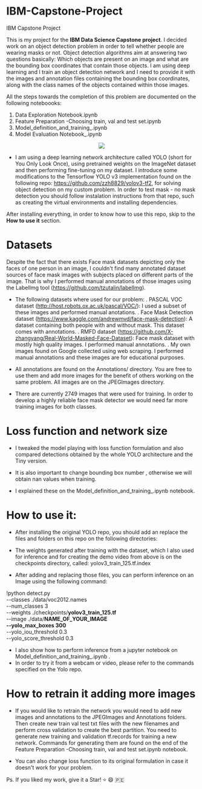# IBM-Capstone-Project
IBM Capstone Project 

This is my project for the **IBM Data Science Capstone project**. I decided work on an object detection problem in order to tell whether people are wearing masks or not. Object detection algorithms aim at answering two questions basically: Which objects are present on an image and what are the bounding box coordinates that contain those objects. I am using deep learning and I train an object detection network and I need to provide it with the images and annotation files containing the bounding box coordinates, along with the class names of the objects contained within those images.

All the steps towards the completion of this problem are documented on the following noteboooks:

1. Data Exploration Notebook.ipynb
2. Feature Preparation -Choosing train, val and test set.ipynb
3. Model_definition_and_training_.ipynb
4. Model Evaluation Notebook_.ipynb


<p align="center">
<img src="https://github.com/amh28/IBM-Capstone-Project/blob/master/assets/ezgif.com-video-to-gif%20(2).gif" />
</p>

- I am using a deep learning network architecture called YOLO (short for You Only Look Once), using pretrained weights on the ImageNet dataset and then performing fine-tuning on my dataset. I introduce some modifications to the Tensorflow YOLO v3 implementation found on the following repo: https://github.com/zzh8829/yolov3-tf2, for solving object detection on my custom problem. In order to test mask - no mask detection you should follow instalation instructions from that repo, such as creating the virtual environments and installing dependencies.

After installing everything, in order to know  how to use this repo, skip to the **How to use it** section.

# Datasets

Despite the fact that there exists Face mask datasets depicting only the faces of one person in an image, I couldn't find many annotated dataset sources of face mask images with subjects placed on different parts of the image. That is why I performed manual annotations of those images using the LabelImg tool (https://github.com/tzutalin/labelImg). 


- The following datasets where used for our problem:
    . PASCAL VOC dataset (http://host.robots.ox.ac.uk/pascal/VOC/): I used a subset of these images and performed manual anotations.
    . Face Mask Detection dataset (https://www.kaggle.com/andrewmvd/face-mask-detection): A dataset containing both people with and without mask. This dataset comes with annotations.
    . RMFD dataset (https://github.com/X-zhangyang/Real-World-Masked-Face-Dataset): Face mask dataset with mostly high quality images. I performed manual annotations.
    . My own images found on Google collected using web scraping. I performed manual annotations and these images are for educational purposes.


- All annotations are found on the Annotations/ directory. You are free to use them and add more images for the benefit of others working on the same problem. All images are on the JPEGImages directory.

- There are currently 2749 images that were used for training. In order to develop a highly reliable face mask detector we would need far more training images for both classes.

# Loss function and network size

- I tweaked the model playing with loss function formulation and also compared detections obtained by the whole YOLO architecture and the Tiny version. 

- It is also important to change bounding box number , otherwise we will obtain nan values when training. 

- I explained these on the Model_definition_and_training_.ipynb notebook.


# How to use it:

- After installing the original YOLO repo, you should add an replace the files and folders on this repo on the following directories:

- The weights generated after training with the dataset, which I also used for inference and for creating the demo video from above is on the checkpoints directory, called:  yolov3_train_125.tf.index

- After adding and replacing those files, you can perform inference on an Image using the following command:

!python detect.py \
	--classes ./data/voc2012.names \
	--num_classes 3 \
	--weights ./checkpoints/**yolov3_train_125.tf** \
	--image ./data/**NAME_OF_YOUR_IMAGE** \
  **--yolo_max_boxes 300** \
  --yolo_iou_threshold 0.3\
  --yolo_score_threshold 0.3

- I also show how to perform inference from a jupyter notebook on Model_definition_and_training_.ipynb .
- In order to try it from a webcam or video, please refer to the commands specified on the Yolo repo.


# How to retrain it adding more images

- If you would like to retrain the network you would need to add new images and annotations to the JPEGImages and Annotations folders. Then create new train val test txt files with the new filenames and perform cross validation to create the best partition. You need to generate new training and validation tf.records for training a new network. Commands for generating them are found on the end of the Feature Preparation -Choosing train, val and test set.ipynb notebook. 

- You can also change loss function to its original formulation in case it doesn't work for your problem. 



Ps. If you liked my work, give it a Star! ⭐ 😄 🇵🇪





